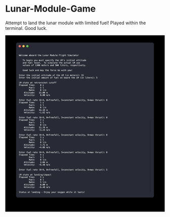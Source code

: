 # Lunar-Module-Game
Attempt to land the lunar module with limited fuel! Played within the terminal.
Good luck.

![alt text](./example_image.jpg)
